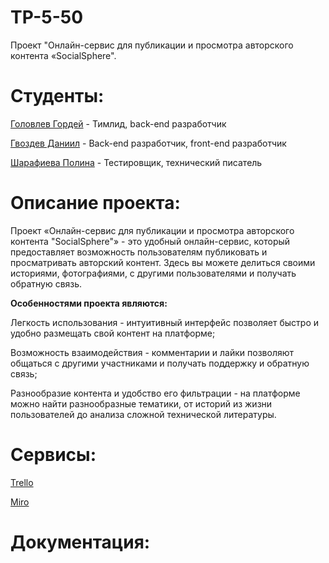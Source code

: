 # TP-5-50
Проект "Онлайн-сервис для публикации и просмотра авторского контента «SocialSphere".

# **Студенты:**

[Головлев Гордей](https://github.com/after10pm) - Тимлид, back-end разработчик

[Гвоздев Даниил](https://github.com/StudentDaniil) - Back-end разработчик, front-end разработчик

[Шарафиева Полина](https://github.com/polinkaaaa) - Тестировщик, технический писатель

# **Описание проекта:**
Проект «Онлайн-сервис для публикации и просмотра авторского контента "SocialSphere"» - это удобный онлайн-сервис, который предоставляет возможность пользователям публиковать и просматривать авторский контент. Здесь вы можете делиться своими историями, фотографиями, с другими пользователями и получать обратную связь.

**Особенностями проекта являются:**

Легкость использования - интуитивный интерфейс позволяет быстро и удобно размещать свой контент на платформе;

Возможность взаимодействия - комментарии и лайки позволяют общаться с другими участниками и получать поддержку и обратную связь;

Разнообразие контента и удобство его фильтрации - на платформе можно найти разнообразные тематики, от историй из жизни пользователей до анализа сложной технической литературы.

# **Сервисы:**

[Trello](https://trello.com/b/Kk6rGzIT/тп-550-2024)

[Miro](https://miro.com/app/board/uXjVNk1lxtU=/)

# **Документация:**
